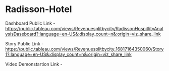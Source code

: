 # Radisson-Hotel


Dashboard Public Link - https://public.tableau.com/views/Revenuesplitbycity/RadissonHospitlityAnalysisDaseboard?:language=en-US&:display_count=n&:origin=viz_share_link

Story Public Link - https://public.tableau.com/views/Revenuesplitbycity_16817164350060/Story1?:language=en-US&:display_count=n&:origin=viz_share_link

Video Demonstartion Link - 
